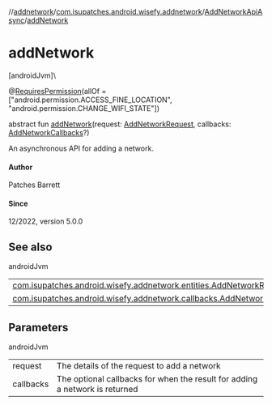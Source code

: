 //[addnetwork](../../../index.md)/[com.isupatches.android.wisefy.addnetwork](../index.md)/[AddNetworkApiAsync](index.md)/[addNetwork](add-network.md)

# addNetwork

[androidJvm]\

@[RequiresPermission](https://developer.android.com/reference/kotlin/androidx/annotation/RequiresPermission.html)(allOf = [&quot;android.permission.ACCESS_FINE_LOCATION&quot;, &quot;android.permission.CHANGE_WIFI_STATE&quot;])

abstract fun [addNetwork](add-network.md)(request: [AddNetworkRequest](../../com.isupatches.android.wisefy.addnetwork.entities/-add-network-request/index.md), callbacks: [AddNetworkCallbacks](../../com.isupatches.android.wisefy.addnetwork.callbacks/-add-network-callbacks/index.md)?)

An asynchronous API for adding a network.

#### Author

Patches Barrett

#### Since

12/2022, version 5.0.0

## See also

androidJvm

| | |
|---|---|
| [com.isupatches.android.wisefy.addnetwork.entities.AddNetworkRequest](../../com.isupatches.android.wisefy.addnetwork.entities/-add-network-request/index.md) |  |
| [com.isupatches.android.wisefy.addnetwork.callbacks.AddNetworkCallbacks](../../com.isupatches.android.wisefy.addnetwork.callbacks/-add-network-callbacks/index.md) |  |

## Parameters

androidJvm

| | |
|---|---|
| request | The details of the request to add a network |
| callbacks | The optional callbacks for when the result for adding a network is returned |
